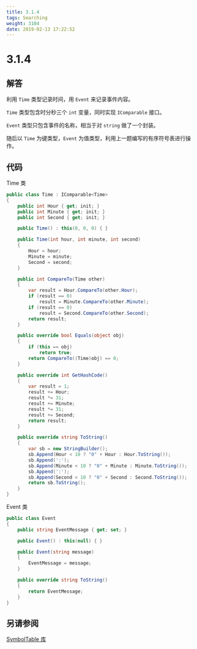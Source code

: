 ```yaml
---
title: 3.1.4
tags: Searching
weight: 3104
date: 2019-02-13 17:22:52
---
```


# 3.1.4


## 解答

利用 `Time` 类型记录时间，用 `Event` 来记录事件内容。

`Time` 类型包含时分秒三个 `int` 变量，同时实现 `IComparable` 接口。

`Event` 类型只包含事件的名称，相当于对 `string` 做了一个封装。

随后以 `Time` 为键类型，`Event` 为值类型，利用上一题编写的有序符号表进行操作。

## 代码

Time 类

```csharp
public class Time : IComparable<Time>
{
    public int Hour { get; init; }
    public int Minute { get; init; }
    public int Second { get; init; }

    public Time() : this(0, 0, 0) { }

    public Time(int hour, int minute, int second)
    {
        Hour = hour;
        Minute = minute;
        Second = second;
    }

    public int CompareTo(Time other)
    {
        var result = Hour.CompareTo(other.Hour);
        if (result == 0)
            result = Minute.CompareTo(other.Minute);
        if (result == 0)
            result = Second.CompareTo(other.Second);
        return result;
    }

    public override bool Equals(object obj)
    {
        if (this == obj)
            return true;
        return CompareTo((Time)obj) == 0;
    }

    public override int GetHashCode()
    {
        var result = 1;
        result += Hour;
        result *= 31;
        result += Minute;
        result *= 31;
        result += Second;
        return result;
    }

    public override string ToString()
    {
        var sb = new StringBuilder();
        sb.Append(Hour < 10 ? "0" + Hour : Hour.ToString());
        sb.Append(':');
        sb.Append(Minute < 10 ? "0" + Minute : Minute.ToString());
        sb.Append(':');
        sb.Append(Second < 10 ? "0" + Second : Second.ToString());
        return sb.ToString();
    }
}
```

Event 类

```csharp
public class Event
{
    public string EventMessage { get; set; }

    public Event() : this(null) { }

    public Event(string message)
    {
        EventMessage = message;
    }

    public override string ToString()
    {
        return EventMessage;
    }
}
```

## 另请参阅

[SymbolTable 库](https://github.com/ikesnowy/Algorithms-4th-Edition-in-Csharp/tree/master/3%20Searching/3.1/SymbolTable)
